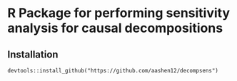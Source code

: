 # R Package for performing sensitivity analysis for causal decompositions

## Installation

`devtools::install_github("https://github.com/aashen12/decompsens")`
